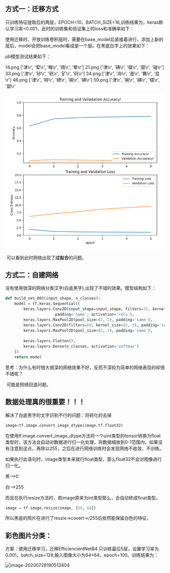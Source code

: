 ## 方式一：迁移方式

​	只训练特征提取后的两层，EPOCH=10，BATCH_SIZE=16,训练结果为，keras默认学习率=0.001，此时的训练集和验证集上的loss和准确率如下：


使用迁移时，开放训练卷积层时，需要在base_model后紧接着进行，添加上新的层后，model会把base_model看成是一个层。在黑底白字上的效果如下：

pb模型测试结果如下：

14.png
['津\r', '荤\r', '晦\r', '晤\r', '晕\r']
21.png
['津\r', '碘\r', '碟\r', '碧\r', '碰\r']
33.png
['津\r', '矽\r', '矾\r', '矿\r', '码\r']
34.png
['津\r', '舟\r', '是\r', '舞\r', '显\r']
46.png
['津\r', '碎\r', '碑\r', '碗\r', '碘\r']
59.png
['津\r', '碗\r', '碘\r', '碟\r', '碧\r'

![image-20200722100420454](./image-20200722100420454.png)

​	可以看到此时网络出现了**过拟合**的问题。

## 方式二：自建网络

没有使用很深的网络分类汉字(白底黑字),出现了不错的效果。模型结构如下：

```python
def build_net_003(input_shape, n_classes):
    model = tf.keras.Sequential([
        keras.layers.Conv2D(input_shape=input_shape, filters=32, kernel_size=(3, 3), strides=(1, 1),
                      padding='same', activation='relu'),
        keras.layers.MaxPool2D(pool_size=(2, 2), padding='same'),
        keras.layers.Conv2D(filters=64, kernel_size=(3, 3), padding='same'),
        keras.layers.MaxPool2D(pool_size=(2, 2), padding='same'),

        keras.layers.Flatten(),
        keras.layers.Dense(n_classes, activation='softmax')
    ])
    return model
```

思考：为什么有时很大很深的网络效果不好，反而不深较为简单的网络表现的却很不错呢？

​	可能是网络回退问题。



## 数据处理真的很重要！！！

解决了白底黑字的文字识别不行的问题：将转化的去掉

```python
image=tf.image.convert_image_dtype(image,tf.float32)
```

在使用tf.image.convert_image_dtype方法将一个uint类型的tensor转换为float类型时，该方法会自动对数据进行归一化处理，将数据缩放到0-1范围内，如果没有注意到这点，再除以255，之后在进行网络训练时会发现网络不收敛、不训练。

如果执行此语句时，image类型本来就行float类型，那么float32不会对图像进行归一化。

黑-->0

白-->255

而且在执行resize方法时，若image原来为int类型那么，会自动转成float类型。

```python
image = tf.image.resize(image, [64, 64])
```

所以黑底的照片在进行了reszie->covert->/255后依然能保留白色的特征，





## 彩色图片分类：

方案：使用迁移学习，迁移EfficiencientNetB4 只训练最后5层，设置学习率为0.001，batch_size=128,输入图像大小为64*64，epoch=100。训练结果为：

![image-20200728190513404](C:\Users\len\AppData\Roaming\Typora\typora-user-images\image-20200728190513404.png)